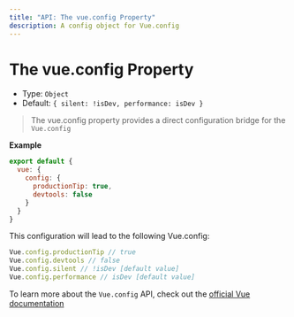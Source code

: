 ```yaml
---
title: "API: The vue.config Property"
description: A config object for Vue.config
---
```



# The vue.config Property

- Type: `Object`
- Default: `{ silent: !isDev, performance: isDev }`

> The vue.config property provides a direct configuration bridge for the `Vue.config`


**Example**

```js
export default {
  vue: {
    config: {
      productionTip: true,
      devtools: false
    }
  }
}
```

This configuration will lead to the following Vue.config:

``` js
Vue.config.productionTip // true
Vue.config.devtools // false
Vue.config.silent // !isDev [default value]
Vue.config.performance // isDev [default value]
```


To learn more about the `Vue.config` API, check out the [official Vue documentation](https://vuejs.org/v2/api/#Global-Config)
